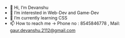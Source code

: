 - 👋 Hi, I’m Devanshu 
- 👀 I’m interested in Web-Dev and Game-Dev
- 🌱 I’m currently learning CSS
- 📫 How to reach me -> Phone no : 8545846778 , Mail: gaur.devanshu.2112@gmail.com

<!---
Griseoh/Griseoh is a ✨ special ✨ repository because its `README.md` (this file) appears on your GitHub profile.
You can click the Preview link to take a look at your changes.
--->
